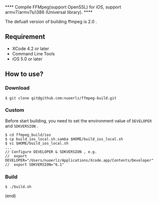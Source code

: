 **** Compile FFMpeg(support OpenSSL) for iOS, support armv7/armv7s/i386 (Universal library). ****

The defualt version of building ffmpeg is 2.0 .


## Requirement

- XCode 4.2 or later
- Command Line Tools
- iOS 5.0 or later


## How to use?

### Download

	$ git clone git@github.com:nuoerlz/ffmpeg-build.git

### Custom

Before start building, you need to set the environment value of
`DEVELOPER` and `SDKVERSION` .

	$ cd ffmpeg_build/ios
	$ cp build_ios_local.sh.samba $HOME/build_ios_local.sh
	$ vi $HOME/build_ios_local.sh
	...
	// Configure DEVELOPER & SDKVERSION , e.g.
	//	export DEVELOPER="/Users/nuoerlz/Applications/Xcode.app/Contents/Developer"
	//	export SDKVERSION="6.1"

### Build

	$ ./build.sh


(end)
